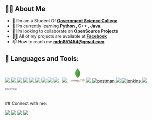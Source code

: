 ## 🙋‍♂️ About Me

- 🔭 I’m am a Student Of  **[Government Science College](https://gsctd.edu.bd/)**
- 🌱 I’m currently learning **Python , C++ , Java.**
- 👯 I’m looking to collaborate on **OpenSource Projects**
- 👨‍💻 All of my projects are available at **[Facebook](https://www.facebook.com/Naim.Vau80)**
- 📫 How to reach me **mdn851454@gmail.com**

## 🚀 Languages and Tools:

<p align="left"> 
    <a href="https://www.java.com" target="_blank"> <img src="https://img.icons8.com/color/48/000000/java-coffee-cup-logo.png"/> </a>
        <a href="https://reactjs.org/" target="_blank"> <img src="https://img.icons8.com/color/48/000000/react-native.png"/> </a>
            <a href="https://spring.io/projects/spring-boot" target="_blank"> <img src="https://img.icons8.com/color/48/000000/spring-logo.png"/> </a> 
                <a href="https://developer.mozilla.org/en-US/docs/Web/JavaScript" target="_blank"> <img src="https://img.icons8.com/color/48/000000/javascript.png"/> </a> 
                    <a href="https://www.w3.org/html/" target="_blank"> <img src="https://img.icons8.com/color/48/000000/html-5.png"/> </a> 
                        <a href="https://www.w3schools.com/css/" target="_blank"> <img src="https://img.icons8.com/color/48/000000/css3.png"/> </a> 
                            <a href="https://getbootstrap.com" target="_blank"> <img src="https://img.icons8.com/color/48/000000/bootstrap.png"/> </a> 
                                <a href="https://www.python.org" target="_blank"> <img src="https://img.icons8.com/color/48/000000/python.png"/> </a> 
                                    <a style="padding-right:8px;" href="https://nodejs.org" target="_blank"> <img src="https://img.icons8.com/color/48/000000/nodejs.png"/> </a> 
                                        <a style="padding-right:8px;" href="https://www.mysql.com/" target="_blank"> <img src="https://img.icons8.com/fluent/50/000000/mysql-logo.png"/> </a>
                                            <a href="https://www.mongodb.com/" target="_blank"> <img src="https://raw.githubusercontent.com/devicons/devicon/master/icons/mongodb/mongodb-original-wordmark.svg" alt="mongodb" width="48" height="48"/> </a> 
                                                <a href="https://firebase.google.com/" target="_blank"> <img src="https://img.icons8.com/color/48/000000/firebase.png"/> </a> 
                                                    <a href="https://postman.com" target="_blank"> <img src="https://www.vectorlogo.zone/logos/getpostman/getpostman-icon.svg" alt="postman" width="45" height="45"/> </a>   
                                                        <a href="https://git-scm.com/" target="_blank"> <img src="https://img.icons8.com/color/48/000000/git.png"/> </a> 
                                                            <a href="https://www.jenkins.io" target="_blank"> <img src="https://www.vectorlogo.zone/logos/jenkins/jenkins-icon.svg" alt="jenkins" width="48" height="48"/> </a> 
                                                                <a href="https://redux.js.org" target="_blank"> <img src="https://img.icons8.com/color/48/000000/redux.png"/> </a>
                                                                    <a href="https://expressjs.com" target="_blank"> <img src="https://raw.githubusercontent.com/devicons/devicon/master/icons/express/express-original-wordmark.svg" alt="express" width="40" height="40"/> </a>
                                                                    </p>
<!-- [![React Badge](https://img.shields.io/badge/-React-61DBFB?style=for-the-badge&labelColor=black&logo=react&logoColor=61DBFB)](#)  [![Javascript Badge](https://img.shields.io/badge/-Javascript-F0DB4F?style=for-the-badge&labelColor=black&logo=javascript&logoColor=F0DB4F)](#) [![Typescript Badge](https://img.shields.io/badge/-Typescript-007acc?style=for-the-badge&labelColor=black&logo=typescript&logoColor=007acc)](#) [![Nodejs Badge](https://img.shields.io/badge/-Nodejs-3C873A?style=for-the-badge&labelColor=black&logo=node.js&logoColor=3C873A)](#) [![GraphQL Badge](https://img.shields.io/badge/-GraphQl-e535ab?style=for-the-badge&labelColor=black&logo=node.js&logoColor=e535ab)](#) -->
## Connect with me:
<p align="left">

<a href = "#/"><img src="https://img.icons8.com/fluent/48/000000/linkedin.png"/></a>
<a href = "#"><img src="https://img.icons8.com/fluent/48/000000/twitter.png"/></a>
<a href = "#"><img src="https://img.icons8.com/fluent/48/000000/instagram-new.png"/></a>
<a href = "#"><img src="https://img.icons8.com/color/48/000000/youtube-play.png"/></a>
